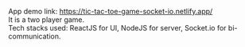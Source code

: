 App demo link: https://tic-tac-toe-game-socket-io.netlify.app/<br>
It is a two player game. <br>
Tech stacks used: ReactJS for UI, NodeJS for server, Socket.io for bi-communication.<br>

